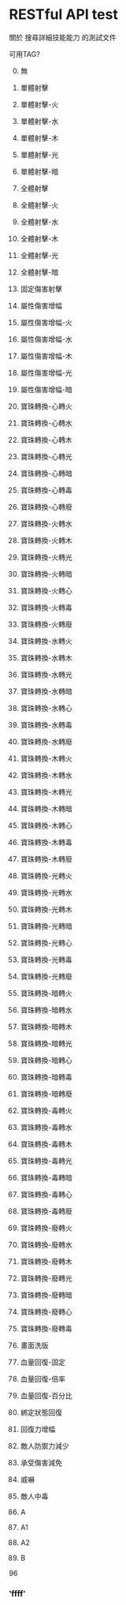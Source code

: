 # RESTful API test

關於 搜尋詳細技能能力 的測試文件

可用TAG?

00. 無
01. 單體射擊
  01. 單體射擊-火
  02. 單體射擊-水
  03. 單體射擊-木
  04. 單體射擊-光
  05. 單體射擊-暗
02. 全體射擊
  01. 全體射擊-火
  02. 全體射擊-水
  03. 全體射擊-木
  04. 全體射擊-光
  15. 全體射擊-暗
03. 固定傷害射擊
04. 屬性傷害增幅
  12. 屬性傷害增幅-火
  13. 屬性傷害增幅-水
  14. 屬性傷害增幅-木
  15. 屬性傷害增幅-光
  16. 屬性傷害增幅-暗
17. 寶珠轉換-心轉火
18. 寶珠轉換-心轉水
19. 寶珠轉換-心轉木
20. 寶珠轉換-心轉光
21. 寶珠轉換-心轉暗
21. 寶珠轉換-心轉毒
21. 寶珠轉換-心轉廢
18. 寶珠轉換-火轉水
19. 寶珠轉換-火轉木
20. 寶珠轉換-火轉光
21. 寶珠轉換-火轉暗
18. 寶珠轉換-火轉心
21. 寶珠轉換-火轉毒
21. 寶珠轉換-火轉廢
18. 寶珠轉換-水轉火
19. 寶珠轉換-水轉木
20. 寶珠轉換-水轉光
21. 寶珠轉換-水轉暗
18. 寶珠轉換-水轉心
21. 寶珠轉換-水轉毒
21. 寶珠轉換-水轉廢
18. 寶珠轉換-木轉火
19. 寶珠轉換-木轉水
20. 寶珠轉換-木轉光
21. 寶珠轉換-木轉暗
18. 寶珠轉換-木轉心
21. 寶珠轉換-木轉毒
21. 寶珠轉換-木轉廢
18. 寶珠轉換-光轉火
19. 寶珠轉換-光轉水
20. 寶珠轉換-光轉木
21. 寶珠轉換-光轉暗
18. 寶珠轉換-光轉心
21. 寶珠轉換-光轉毒
21. 寶珠轉換-光轉廢
18. 寶珠轉換-暗轉火
19. 寶珠轉換-暗轉水
20. 寶珠轉換-暗轉木
21. 寶珠轉換-暗轉光
18. 寶珠轉換-暗轉心
21. 寶珠轉換-暗轉毒
21. 寶珠轉換-暗轉廢
17. 寶珠轉換-毒轉火
18. 寶珠轉換-毒轉水
19. 寶珠轉換-毒轉木
20. 寶珠轉換-毒轉光
21. 寶珠轉換-毒轉暗
21. 寶珠轉換-毒轉心
21. 寶珠轉換-毒轉廢
17. 寶珠轉換-廢轉火
18. 寶珠轉換-廢轉水
19. 寶珠轉換-廢轉木
20. 寶珠轉換-廢轉光
21. 寶珠轉換-廢轉暗
21. 寶珠轉換-廢轉心
21. 寶珠轉換-廢轉毒
00. 畫面洗版
00. 血量回復-固定
00. 血量回復-倍率
00. 血量回復-百分比
00. 綁定狀態回復
00. 回復力增幅
00. 敵人防禦力減少
00. 承受傷害減免
00. 威嚇
00. 敵人中毒

0. A
  0. A1
  0. A2
0. B

96

### ‵ffff‵